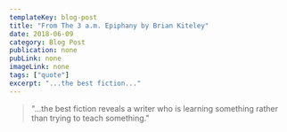 ```yaml
---
templateKey: blog-post
title: "From The 3 a.m. Epiphany by Brian Kiteley"
date: 2018-06-09
category: Blog Post
publication: none
pubLink: none
imageLink: none
tags: ["quote"]
excerpt: "...the best fiction..."
---
```

> "...the best fiction reveals a writer who is learning something rather than trying to teach something."
